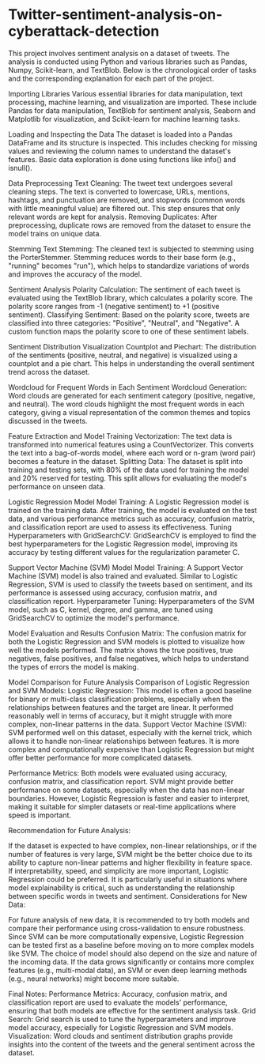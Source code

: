 # Twitter-sentiment-analysis-on-cyberattack-detection
This project involves sentiment analysis on a dataset of tweets. The analysis is conducted using Python and various libraries such as Pandas, Numpy, Scikit-learn, and TextBlob. Below is the chronological order of tasks and the corresponding explanation for each part of the project.

Importing Libraries Various essential libraries for data manipulation, text processing, machine learning, and visualization are imported. These include Pandas for data manipulation, TextBlob for sentiment analysis, Seaborn and Matplotlib for visualization, and Scikit-learn for machine learning tasks.

Loading and Inspecting the Data The dataset is loaded into a Pandas DataFrame and its structure is inspected. This includes checking for missing values and reviewing the column names to understand the dataset's features. Basic data exploration is done using functions like info() and isnull().

Data Preprocessing Text Cleaning: The tweet text undergoes several cleaning steps. The text is converted to lowercase, URLs, mentions, hashtags, and punctuation are removed, and stopwords (common words with little meaningful value) are filtered out. This step ensures that only relevant words are kept for analysis. Removing Duplicates: After preprocessing, duplicate rows are removed from the dataset to ensure the model trains on unique data.

Stemming Text Stemming: The cleaned text is subjected to stemming using the PorterStemmer. Stemming reduces words to their base form (e.g., "running" becomes "run"), which helps to standardize variations of words and improves the accuracy of the model.

Sentiment Analysis Polarity Calculation: The sentiment of each tweet is evaluated using the TextBlob library, which calculates a polarity score. The polarity score ranges from -1 (negative sentiment) to +1 (positive sentiment). Classifying Sentiment: Based on the polarity score, tweets are classified into three categories: "Positive", "Neutral", and "Negative". A custom function maps the polarity score to one of these sentiment labels.

Sentiment Distribution Visualization Countplot and Piechart: The distribution of the sentiments (positive, neutral, and negative) is visualized using a countplot and a pie chart. This helps in understanding the overall sentiment trend across the dataset.

Wordcloud for Frequent Words in Each Sentiment Wordcloud Generation: Word clouds are generated for each sentiment category (positive, negative, and neutral). The word clouds highlight the most frequent words in each category, giving a visual representation of the common themes and topics discussed in the tweets.

Feature Extraction and Model Training Vectorization: The text data is transformed into numerical features using a CountVectorizer. This converts the text into a bag-of-words model, where each word or n-gram (word pair) becomes a feature in the dataset. Splitting Data: The dataset is split into training and testing sets, with 80% of the data used for training the model and 20% reserved for testing. This split allows for evaluating the model's performance on unseen data.

Logistic Regression Model Model Training: A Logistic Regression model is trained on the training data. After training, the model is evaluated on the test data, and various performance metrics such as accuracy, confusion matrix, and classification report are used to assess its effectiveness. Tuning Hyperparameters with GridSearchCV: GridSearchCV is employed to find the best hyperparameters for the Logistic Regression model, improving its accuracy by testing different values for the regularization parameter C.

Support Vector Machine (SVM) Model Model Training: A Support Vector Machine (SVM) model is also trained and evaluated. Similar to Logistic Regression, SVM is used to classify the tweets based on sentiment, and its performance is assessed using accuracy, confusion matrix, and classification report. Hyperparameter Tuning: Hyperparameters of the SVM model, such as C, kernel, degree, and gamma, are tuned using GridSearchCV to optimize the model's performance.

Model Evaluation and Results Confusion Matrix: The confusion matrix for both the Logistic Regression and SVM models is plotted to visualize how well the models performed. The matrix shows the true positives, true negatives, false positives, and false negatives, which helps to understand the types of errors the model is making.

Model Comparison for Future Analysis Comparison of Logistic Regression and SVM Models: Logistic Regression: This model is often a good baseline for binary or multi-class classification problems, especially when the relationships between features and the target are linear. It performed reasonably well in terms of accuracy, but it might struggle with more complex, non-linear patterns in the data. Support Vector Machine (SVM): SVM performed well on this dataset, especially with the kernel trick, which allows it to handle non-linear relationships between features. It is more complex and computationally expensive than Logistic Regression but might offer better performance for more complicated datasets.

Performance Metrics: Both models were evaluated using accuracy, confusion matrix, and classification report. SVM might provide better performance on some datasets, especially when the data has non-linear boundaries. However, Logistic Regression is faster and easier to interpret, making it suitable for simpler datasets or real-time applications where speed is important.

Recommendation for Future Analysis:

If the dataset is expected to have complex, non-linear relationships, or if the number of features is very large, SVM might be the better choice due to its ability to capture non-linear patterns and higher flexibility in feature space. If interpretability, speed, and simplicity are more important, Logistic Regression could be preferred. It is particularly useful in situations where model explainability is critical, such as understanding the relationship between specific words in tweets and sentiment. Considerations for New Data:

For future analysis of new data, it is recommended to try both models and compare their performance using cross-validation to ensure robustness. Since SVM can be more computationally expensive, Logistic Regression can be tested first as a baseline before moving on to more complex models like SVM. The choice of model should also depend on the size and nature of the incoming data. If the data grows significantly or contains more complex features (e.g., multi-modal data), an SVM or even deep learning methods (e.g., neural networks) might become more suitable.

Final Notes: Performance Metrics: Accuracy, confusion matrix, and classification report are used to evaluate the models' performance, ensuring that both models are effective for the sentiment analysis task. Grid Search: Grid search is used to tune the hyperparameters and improve model accuracy, especially for Logistic Regression and SVM models. Visualization: Word clouds and sentiment distribution graphs provide insights into the content of the tweets and the general sentiment across the dataset.
